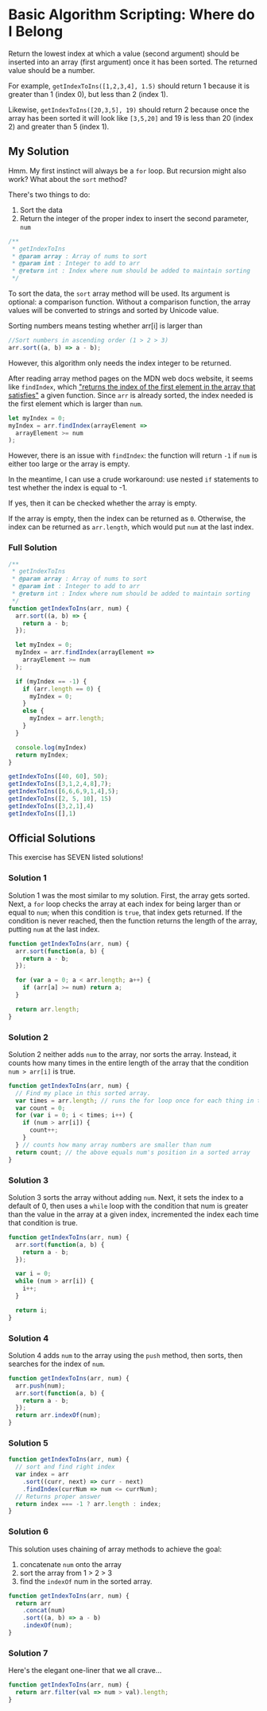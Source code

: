 # Basic Algorithm Scripting: Where do I Belong

Return the lowest index at which a value (second argument) should be inserted into an array (first argument) once it has been sorted. The returned value should be a number.

For example, `getIndexToIns([1,2,3,4], 1.5)` should return 1 because it is greater than 1 (index 0), but less than 2 (index 1).

Likewise, `getIndexToIns([20,3,5], 19)` should return 2 because once the array has been sorted it will look like `[3,5,20]` and 19 is less than 20 (index 2) and greater than 5 (index 1).

## My Solution

Hmm. My first instinct will always be a `for` loop. But recursion might also work? What about the `sort` method?

There's two things to do:
1. Sort the data
2. Return the integer of the proper index to insert the second parameter, `num`

```JavaScript
/**
 * getIndexToIns
 * @param array : Array of nums to sort
 * @param int : Integer to add to arr
 * @return int : Index where num should be added to maintain sorting
 */
```

To sort the data, the `sort` array method will be used. Its argument is optional: a comparison function. Without a comparison function, the array values will be converted to strings and sorted by Unicode value.

Sorting numbers means testing whether arr[i] is larger than

```JavaScript
//Sort numbers in ascending order (1 > 2 > 3)
arr.sort((a, b) => a - b);
```

However, this algorithm only needs the index integer to be returned.

After reading array method pages on the MDN web docs website, it seems like `findIndex`, which ["returns the index of the first element in the array that satisfies"](https://developer.mozilla.org/en-US/docs/Web/JavaScript/Reference/Global_Objects/Array/findIndex) a given function. Since `arr` is already sorted, the index needed is the first element which is larger than `num`.

```JavaScript
let myIndex = 0;
myIndex = arr.findIndex(arrayElement => 
  arrayElement >= num
);
```

However, there is an issue with `findIndex`: the function will return `-1` if `num` is either too large or the array is empty.

In the meantime, I can use a crude workaround: use nested `if` statements to test whether the index is equal to -1.

If yes, then it can be checked whether the array is empty.

If the array is empty, then the index can be returned as `0`. Otherwise, the index can be returned as `arr.length`, which would put `num` at the last index.

### Full Solution
```JavaScript
/**
 * getIndexToIns
 * @param array : Array of nums to sort
 * @param int : Integer to add to arr
 * @return int : Index where num should be added to maintain sorting
 */
function getIndexToIns(arr, num) {
  arr.sort((a, b) => {
    return a - b;
  });

  let myIndex = 0;
  myIndex = arr.findIndex(arrayElement => 
    arrayElement >= num
  );

  if (myIndex == -1) {
    if (arr.length == 0) {
      myIndex = 0;
    }
    else {
      myIndex = arr.length;
    }
  }

  console.log(myIndex)
  return myIndex;
}

getIndexToIns([40, 60], 50);
getIndexToIns([3,1,2,4,8],7);
getIndexToIns([6,6,6,9,1,4],5);
getIndexToIns([2, 5, 10], 15)
getIndexToIns([3,2,1],4)
getIndexToIns([],1)
```

## Official Solutions

This exercise has SEVEN listed solutions!

### Solution 1

Solution 1 was the most similar to my solution. First, the array gets sorted. Next, a `for` loop checks the array at each index for being larger than or equal to `num`; when this condition is `true`, that index gets returned. If the condition is never reached, then the function returns the length of the array, putting `num` at the last index.

```JavaScript
function getIndexToIns(arr, num) {
  arr.sort(function(a, b) {
    return a - b;
  });

  for (var a = 0; a < arr.length; a++) {
    if (arr[a] >= num) return a;
  }

  return arr.length;
}
```

### Solution 2

Solution 2 neither adds `num` to the array, nor sorts the array. Instead, it counts how many times in the entire length of the array that the condition `num > arr[i]` is true.

```JavaScript
function getIndexToIns(arr, num) {
  // Find my place in this sorted array.
  var times = arr.length; // runs the for loop once for each thing in the array
  var count = 0;
  for (var i = 0; i < times; i++) {
    if (num > arr[i]) {
      count++;
    }
  } // counts how many array numbers are smaller than num
  return count; // the above equals num's position in a sorted array
}
```

### Solution 3

Solution 3 sorts the array without adding `num`. Next, it sets the index to a default of 0, then uses a `while` loop with the condition that num is greater than the value in the array at a given index, incremented the index each time that condition is true.

```JavaScript
function getIndexToIns(arr, num) {
  arr.sort(function(a, b) {
    return a - b;
  });

  var i = 0;
  while (num > arr[i]) {
    i++;
  }

  return i;
}
```

### Solution 4

Solution 4 adds `num` to the array using the `push` method, then sorts, then searches for the index of `num`.

```JavaScript
function getIndexToIns(arr, num) {
  arr.push(num);
  arr.sort(function(a, b) {
    return a - b;
  });
  return arr.indexOf(num);
}
```

### Solution 5

```JavaScript
function getIndexToIns(arr, num) {
  // sort and find right index
  var index = arr
    .sort((curr, next) => curr - next)
    .findIndex(currNum => num <= currNum);
  // Returns proper answer
  return index === -1 ? arr.length : index;
}
```

### Solution 6

This solution uses chaining of array methods to achieve the goal:

1. concatenate `num` onto the array
2. sort the array from 1 > 2 > 3
4. find the `indexOf` num in the sorted array.

```JavaScript
function getIndexToIns(arr, num) {
  return arr
    .concat(num)
    .sort((a, b) => a - b)
    .indexOf(num);
}
```

### Solution 7

Here's the elegant one-liner that we all crave...

```JavaScript
function getIndexToIns(arr, num) {
  return arr.filter(val => num > val).length;
}
```